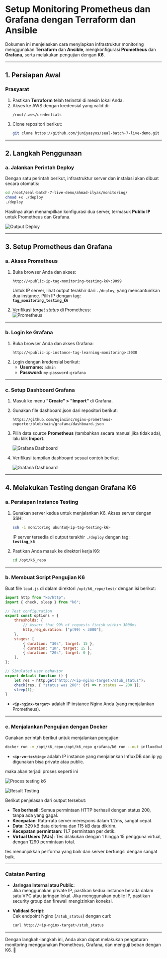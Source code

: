 # **Setup Monitoring Prometheus dan Grafana dengan Terraform dan Ansible**

Dokumen ini menjelaskan cara menyiapkan infrastruktur monitoring menggunakan **Terraform** dan **Ansible**, mengkonfigurasi **Prometheus** dan **Grafana**, serta melakukan pengujian dengan **K6**.

---

## **1. Persiapan Awal**
### **Prasyarat**
1. Pastikan **Terraform** telah terinstal di mesin lokal Anda.
2. Akses ke AWS dengan kredensial yang valid di:  
   ```
   /root/.aws/credentials
   ```
3. Clone repositori berikut:  
   ```bash
   git clone https://github.com/juniyasyos/seal-batch-7-live-demo.git
   ```

---

## **2. Langkah Penggunaan**
### **a. Jalankan Perintah Deploy**
Dengan satu perintah berikut, infrastruktur server dan instalasi akan dibuat secara otomatis:
```bash
cd /root/seal-batch-7-live-demo/ahmad-ilyas/monitoring/
chmod +x ./deploy
./deploy
```

Hasilnya akan menampilkan konfigurasi dua server, termasuk **Public IP** untuk Prometheus dan Grafana.

![Output Deploy](docs/output-deploy.png)

---

## **3. Setup Prometheus dan Grafana**
### **a. Akses Prometheus**
1. Buka browser Anda dan akses:  
   ```
   http://<public-ip-tag-monitoring-testing-k6>:9099
   ```
   Untuk IP server, lihat output terakhir dari `./deploy`, yang mencantumkan dua instance. Pilih IP dengan tag:  
   **`tag_monitoring_testing_k6`**

2. Verifikasi *target status* di Prometheus:  
   ![Prometheus](docs/prometheus.png)

---

### **b. Login ke Grafana**
1. Buka browser Anda dan akses Grafana:  
   ```
   http://<public-ip-instance-tag-learning-monitoring>:3030
   ```
2. Login dengan kredensial berikut:  
   - **Username:** `admin`  
   - **Password:** `my-password-grafana`  

---

### **c. Setup Dashboard Grafana**
1. Masuk ke menu **"Create" > "Import"** di Grafana.  
2. Gunakan file dashboard.json dari repositori berikut:  
   ```
   https://github.com/nginxinc/nginx-prometheus-exporter/blob/main/grafana/dashboard.json
   ```
3. Pilih data source **Prometheus** (tambahkan secara manual jika tidak ada), lalu klik **Import**.  

   ![Grafana Dashboard](docs/setup-datasource-prometheus.png)

4. Verifikasi tampilan dashboard sesuai contoh berikut

   ![Grafana Dashboard](docs/grafana-dashboard.png)

---

## **4. Melakukan Testing dengan Grafana K6**
### **a. Persiapan Instance Testing**
1. Gunakan server kedua untuk menjalankan K6. Akses server dengan SSH:  
   ```bash
   ssh -i monitoring ubuntu@<ip-tag-testing-k6>
   ```
   IP server tersedia di output terakhir `./deploy` dengan tag:  
   **`testing_k6`**

2. Pastikan Anda masuk ke direktori kerja K6:
   ```bash
   cd /opt/k6_repo
   ```

---

### **b. Membuat Script Pengujian K6**
Buat file `load.js` di dalam direktori `/opt/k6_repo/test/` dengan isi berikut:

```javascript
import http from "k6/http";
import { check, sleep } from "k6";

// Test configuration
export const options = {
    thresholds: {
        // Assert that 99% of requests finish within 3000ms
        http_req_duration: ["p(99) < 3000"],
    },
    stages: [
        { duration: "30s", target: 15 },
        { duration: "1m", target: 15 },
        { duration: "20s", target: 0 },
    ],
};

// Simulated user behavior
export default function () {
    let res = http.get("http://<ip-nginx-target>/stub_status");
    check(res, { "status was 200": (r) => r.status == 200 });
    sleep(1);
}
```
- **`<ip-nginx-target>`** adalah IP instance Nginx Anda (yang menjalankan Prometheus).

---

### **c. Menjalankan Pengujian dengan Docker**
Gunakan perintah berikut untuk menjalankan pengujian:
```bash
docker run -v /opt/k6_repo:/opt/k6_repo grafana/k6 run --out influxdb=http://<ip-vm-testing>:8086 /opt/k6_repo/test/load.js
```
- **`<ip-vm-testing>`** adalah IP instance yang menjalankan InfluxDB dan ip yg digunakan bisa private atau public. 

maka akan terjadi proses seperti ini 

![Proces testing k6](docs/proses-testing-k6.png)

![Result Testing](docs/final-testing-result.png)

Berikut penjelasan dari output tersebut:

- **Tes berhasil**: Semua permintaan HTTP berhasil dengan status 200, tanpa ada yang gagal.
- **Kecepatan**: Rata-rata server merespons dalam 1.2ms, sangat cepat.
- **Data**: 329 kB data diterima dan 115 kB data dikirim.
- **Kecepatan permintaan**: 11.7 permintaan per detik.
- **Virtual Users (VUs)**: Tes dilakukan dengan 1 hingga 15 pengguna virtual, dengan 1290 permintaan total.

tes menunjukkan performa yang baik dan server berfungsi dengan sangat baik.

---

### **Catatan Penting**
- **Jaringan Internal atau Public:**  
  Jika menggunakan private IP, pastikan kedua instance berada dalam satu VPC atau jaringan lokal. Jika menggunakan public IP, pastikan security group dan firewall mengizinkan koneksi.

- **Validasi Script:**  
  Cek endpoint Nginx (`/stub_status`) dengan curl:  
  ```bash
  curl http://<ip-nginx-target>/stub_status
  ```

---

Dengan langkah-langkah ini, Anda akan dapat melakukan pengaturan monitoring menggunakan Prometheus, Grafana, dan menguji beban dengan K6. 🎉